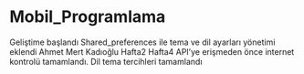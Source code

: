 # Mobil_Programlama
Geliştime başlandı
Shared_preferences ile tema ve dil ayarları yönetimi eklendi Ahmet Mert Kadıoğlu
Hafta2
Hafta4 
API’ye erişmeden önce internet 
kontrolü tamamlandı.
Dil tema tercihleri tamamlandı

